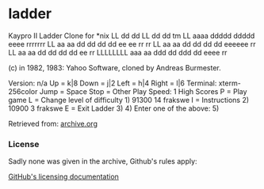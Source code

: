# ladder
Kaypro II Ladder Clone for *nix
           LL                     dd       dd
           LL                     dd       dd                      tm
           LL         aaaa     ddddd    ddddd    eeee   rrrrrrr
           LL        aa  aa   dd  dd   dd  dd   ee  ee  rr    rr
           LL        aa  aa   dd  dd   dd  dd   eeeeee  rr
           LL        aa  aa   dd  dd   dd  dd   ee      rr
           LLLLLLLL   aaa aa   ddd dd   ddd dd   eeee   rr


  (c) in 1982, 1983: Yahoo Software, cloned by Andreas Burmester.

  Version:    n/a                Up = k|8  Down = j|2  Left = h|4  Right = l|6
  Terminal:   xterm-256color     Jump = Space   Stop = Other
  Play Speed: 1
                                        High Scores
  P = Play game
  L = Change level of difficulty        1)    91300  14  frakswe
  I = Instructions                      2)    10900   3  frakswe
  E = Exit Ladder                       3)
                                        4)
  Enter one of the above:               5)




Retrieved from: [archive.org](https://web.archive.org/web/20081212183611/http://www.srv.net:80/~kth/ladder.tar)

### License

Sadly none was given in the archive, Github's rules apply:

[GitHub's licensing documentation](https://docs.github.com/en/free-pro-team@latest/github/creating-cloning-and-archiving-repositories/licensing-a-repository)


